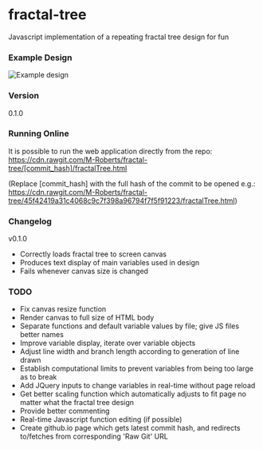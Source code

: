 # fractal-tree
Javascript implementation of a repeating fractal tree design for fun

### Example Design
![Example design](http://i.imgur.com/9ZSK97P.png "Example design")

### Version
0.1.0

### Running Online
It is possible to run the web application directly from the repo:
https://cdn.rawgit.com/M-Roberts/fractal-tree/[commit_hash]/fractalTree.html

(Replace [commit_hash] with the full hash of the commit to be opened
e.g.: https://cdn.rawgit.com/M-Roberts/fractal-tree/45f42419a31c4068c9c7f398a96794f7f5f91223/fractalTree.html)

### Changelog

v0.1.0
  - Correctly loads fractal tree to screen canvas
  - Produces text display of main variables used in design
  - Fails whenever canvas size is changed

### TODO
  - Fix canvas resize function
  - Render canvas to full size of HTML body
  - Separate functions and default variable values by file; give JS files better names
  - Improve variable display, iterate over variable objects
  - Adjust line width and branch length according to generation of line drawn
  - Establish computational limits to prevent variables from being too large as to break
  - Add JQuery inputs to change variables in real-time without page reload
  - Get better scaling function which automatically adjusts to fit page no matter what the fractal tree design
  - Provide better commenting
  - Real-time Javascript function editing (if possible)
  - Create github.io page which gets latest commit hash, and redirects to/fetches from corresponding 'Raw Git' URL